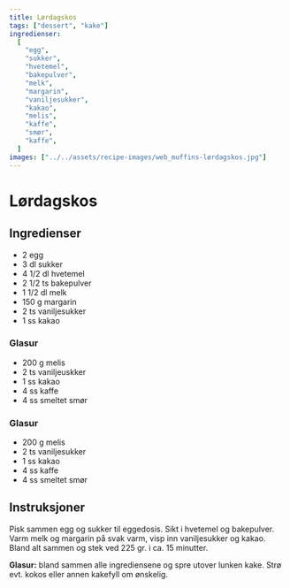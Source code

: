 ```yaml
---
title: Lørdagskos
tags: ["dessert", "kake"]
ingredienser:
  [
    "egg",
    "sukker",
    "hvetemel",
    "bakepulver",
    "melk",
    "margarin",
    "vaniljesukker",
    "kakao",
    "melis",
    "kaffe",
    "smør",
    "kaffe",
  ]
images: ["../../assets/recipe-images/web_muffins-lørdagskos.jpg"]
---
```


# Lørdagskos

## Ingredienser

- 2 egg
- 3 dl sukker
- 4 1/2 dl hvetemel
- 2 1/2 ts bakepulver
- 1 1/2 dl melk
- 150 g margarin
- 2 ts vaniljesukker
- 1 ss kakao

### Glasur

- 200 g melis
- 2 ts vaniljeuskker
- 1 ss kakao
- 4 ss kaffe
- 4 ss smeltet smør

### Glasur

- 200 g melis
- 2 ts vaniljesukker
- 1 ss kakao
- 4 ss kaffe
- 4 ss smeltet smør

## Instruksjoner

Pisk sammen egg og sukker til eggedosis. Sikt i hvetemel og bakepulver. Varm melk og margarin på svak varm, visp inn vaniljesukker og kakao. Bland alt sammen og stek ved 225 gr. i ca. 15 minutter.

**Glasur:** bland sammen alle ingrediensene og spre utover lunken kake. Strø evt. kokos eller annen kakefyll om ønskelig.
